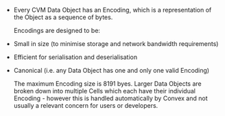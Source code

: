 - Every CVM Data Object has an Encoding, which is a representation of the Object as a sequence of bytes.
  
  Encodings are designed to be:
- Small in size (to minimise storage and network bandwidth requirements)
- Efficient for serialisation and deserialisation
- Canonical (i.e. any Data Object has one and only one valid Encoding)
  
  The maximum Encoding size is 8191 byes. Larger Data Objects are broken down into multiple Cells which each have their individual Encoding - however this is handled automatically by Convex and not usually a relevant concern for users or developers.